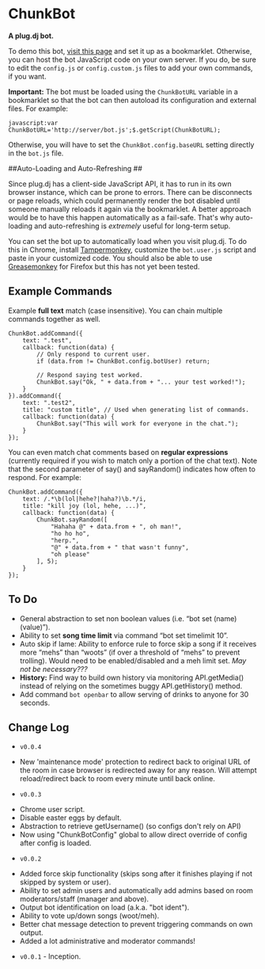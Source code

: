 ChunkBot
========

**A plug.dj bot.**

To demo this bot, [visit this page](https://rawgithub.com/patricknelson/chunkbot/master/index.html) and set it up as a bookmarklet. Otherwise, you can host the bot JavaScript code on your own server. If you do, be sure to edit the `config.js` or `config.custom.js` files to add your own commands, if you want.

**Important:** The bot must be loaded using the `ChunkBotURL` variable in a bookmarklet so that the bot can then autoload its configuration and external files. For example:

    javascript:var ChunkBotURL='http://server/bot.js';$.getScript(ChunkBotURL);  

Otherwise, you will have to set the `ChunkBot.config.baseURL` setting directly in the `bot.js` file.


##Auto-Loading and Auto-Refreshing ##

Since plug.dj has a client-side JavaScript API, it has to run in its own browser instance, which can be prone to errors. There can be disconnects or page reloads, which could permanently render the bot disabled until someone manually reloads it again via the bookmarklet. A better approach would be to have this happen automatically as a fail-safe. That's why auto-loading and auto-refreshing is *extremely* useful for long-term setup. 

You can set the bot up to automatically load when you visit plug.dj. To do this in Chrome, install [Tampermonkey](http://tampermonkey.net/), customize the `bot.user.js` script and paste in your customized code. You should also be able to use [Greasemonkey](https://addons.mozilla.org/en-US/firefox/addon/greasemonkey/) for Firefox but this has not yet been tested.


## Example Commands ##

Example **full text** match (case insensitive). You can chain multiple commands together as well.

	ChunkBot.addCommand({
		text: ".test",
		callback: function(data) {
			// Only respond to current user.
			if (data.from != ChunkBot.config.botUser) return;
	
			// Respond saying test worked.
			ChunkBot.say("Ok, " + data.from + "... your test worked!");
		}
	}).addCommand({
		text: ".test2",
		title: "custom title", // Used when generating list of commands.
		callback: function(data) {
			ChunkBot.say("This will work for everyone in the chat.");
		}
	});

You can even match chat comments based on **regular expressions** (currently required if you wish to match only a portion of the chat text). Note that the second parameter of say() and sayRandom() indicates how often to respond. For example:

	ChunkBot.addCommand({
		text: /.*\b(lol|hehe?|haha?)\b.*/i,
		title: "kill joy (lol, hehe, ...)",
		callback: function(data) {
			ChunkBot.sayRandom([
				"Hahaha @" + data.from + ", oh man!",
				"ho ho ho",
				"herp.",
				"@" + data.from + " that wasn't funny",
				"oh please"
			], 5);
		}
	});

## To Do ##

* General abstraction to set non boolean values (i.e. “bot set (name) (value)”).
* Ability to set **song time limit** via command “bot set timelimit 10”. 
* Auto skip if lame: Ability to enforce rule to force skip a song if it receives more “mehs” than “woots” (if over a threshold of “mehs” to prevent trolling). Would need to be enabled/disabled and a meh limit set. *May not be necessary???*
* **History:** Find way to build own history via monitoring API.getMedia() instead of relying on the sometimes buggy API.getHistory() method.
* Add command `bot openbar` to allow serving of drinks to anyone for 30 seconds.


## Change Log ##

* `v0.0.4`
 + New 'maintenance mode' protection to redirect back to original URL of the room in case browser is redirected away for any reason. Will attempt reload/redirect back to room every minute until back online. 
* `v0.0.3`
 + Chrome user script.
 + Disable easter eggs by default.
 + Abstraction to retrieve getUsername() (so configs don't rely on API)
 + Now using "ChunkBotConfig" global to allow direct override of config after config is loaded.
* `v0.0.2`
 + Added force skip functionality (skips song after it finishes playing if not skipped by system or user).
 + Ability to set admin users and automatically add admins based on room moderators/staff (manager and above).
 + Output bot identification on load (a.k.a. "bot ident").
 + Ability to vote up/down songs (woot/meh).
 + Better chat message detection to prevent triggering commands on own output.
 + Added a lot administrative and moderator commands! 
* `v0.0.1` - Inception.
